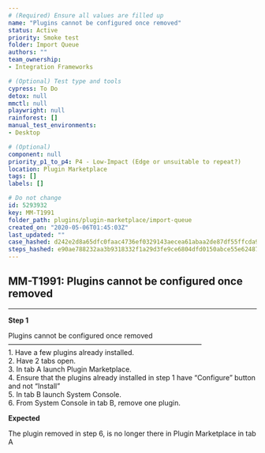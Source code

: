 ```yaml
---
# (Required) Ensure all values are filled up
name: "Plugins cannot be configured once removed"
status: Active
priority: Smoke test
folder: Import Queue
authors: ""
team_ownership: 
- Integration Frameworks

# (Optional) Test type and tools
cypress: To Do
detox: null
mmctl: null
playwright: null
rainforest: []
manual_test_environments: 
- Desktop

# (Optional)
component: null
priority_p1_to_p4: P4 - Low-Impact (Edge or unsuitable to repeat?)
location: Plugin Marketplace
tags: []
labels: []

# Do not change
id: 5293932
key: MM-T1991
folder_path: plugins/plugin-marketplace/import-queue
created_on: "2020-05-06T01:45:03Z"
last_updated: ""
case_hashed: d242e2d8a65dfc0faac4736ef0329143aecea61abaa2de87df55ffcda94c5b98e7e8ab0701e000d0f0dbe1d680f4bfc5
steps_hashed: e90ae788232aa3b9318332f1a29d3fe9ce6804dfd0150abce55e62487a88b0eac4cd3c9ebb395ebd311e840ab2149ae6
---
```


## MM-T1991: Plugins cannot be configured once removed

---

**Step 1**

Plugins cannot be configured once removed\
————————————————————————————\
1\. Have a few plugins already installed.\
2\. Have 2 tabs open.\
3\. In tab A launch Plugin Marketplace.\
4\. Ensure that the plugins already installed in step 1 have “Configure” button and not “Install”\
5\. In tab B launch System Console.\
6\. From System Console in tab B, remove one plugin.

**Expected**

The plugin removed in step 6, is no longer there in Plugin Marketplace in tab A
